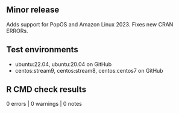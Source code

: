## Minor release
Adds support for PopOS and Amazon Linux 2023. Fixes new CRAN ERRORs.

## Test environments
- ubuntu:22.04, ubuntu:20.04 on GitHub
- centos:stream9, centos:stream8, centos:centos7 on GitHub

## R CMD check results
0 errors | 0 warnings | 0 notes
